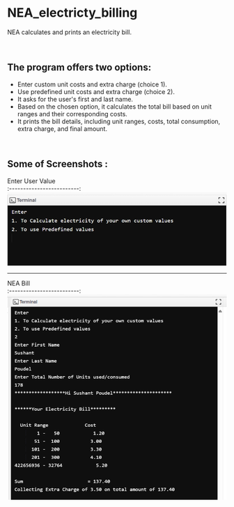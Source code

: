 # NEA_electricty_billing
NEA calculates and prints an electricity bill.

<br>

## The program offers two options:
- Enter custom unit costs and extra charge (choice 1).
- Use predefined unit costs and extra charge (choice 2).
- It asks for the user's first and last name.
- Based on the chosen option, it calculates the total bill based on unit ranges and their corresponding costs.
- It prints the bill details, including unit ranges, costs, total consumption, extra charge, and final amount.

<br>

## Some of Screenshots :
Enter User Value             
:-------------------------:
![nea](https://raw.githubusercontent.com/diveshthapa/NEA_electricity_billing/main/image/enter_user_value.jpeg)

<hr>

NEA Bill             
:-------------------------:
![neabill](https://raw.githubusercontent.com/diveshthapa/NEA_electricity_billing/main/image/NEA_bill.png)
